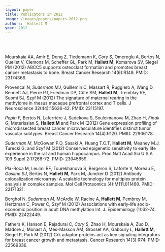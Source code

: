```yaml
---
layout: paper
title: Publicatons in 2012
image: /images/papers/papers-2012.png
authors:  Hallett M  
year: 2012
---
```



<br> <br>


Mourskaia AA, Amir E, Dong Z, Tiedemann K, <em>Cory S</em>, Omeroglu A, Bertos N, Ouellet V, Clemons M, Scheffer GL, Park M, <strong>Hallett M</strong>, Komarova SV, Siegel PM (2012) ABCC5 supports osteoclast formation and promotes breast cancer metastasis to bone. Breast Cancer Research 14(6):R149. PMID: 23174366. 


Provençal N, <em>Suderman MJ</em>, Guillemin C, Massart R, Ruggiero A, Wang D, Bennett AJ, Pierre PJ, Friedman DP, Côté SM, <strong>Hallett M</strong>, Tremblay RE, Suomi SJ, Szyf M (2012) The signature of maternal rearing in the methylome in rhesus macaque prefrontal cortex and T cells. J Neuroscience 32(44):15626-42. PMID: 23115197. 


<em>Pepin F,</em> Bertos N, Laferrière J, Sadekova S, Souleimanova M, Zhao H, <em>Finak G</em>, Meterissian S, <strong>Hallett M</strong> and Park M (2012) Gene expression profiling of microdissected breast cancer microvasculature identifies distinct tumor vascular subtypes. Breast Cancer Research 14(4):R120. PMID: 22906178. 


<em>Suderman M</em>, McGowan P.O, Sasaki A, Huang T.C.T, <strong>Hallett M</strong>, Meaney M.J, Turecki G. and Szyf M (2012) Conserved epigenetic sensitivity to early life experience in the rat and human hippocampus. Proc Natl Acad Sci U S A 109 Suppl 2:17266-72. PMID: 23045659. 


Pla-Roca M, Leulmi RF, Tourekhanova S, Bergeron S, Laforte V, Moreau E, <em>Gosline SJ</em>, Bertos N, <strong>Hallett M</strong>, Park M, Juncker D (2012) Antibody colocalization microarray: A scalable technology for multiplex protein analysis in complex samples. Mol Cell Proteomics (4):M111.011460. PMID: 22171321. 


Borghol N, <em>Suderman M</em>, McArdle W, Racine A, <strong>Hallett M</strong>, Pembrey M, Hertzman C, Power C, Szyf M (2012) Associations with early-life socio-economic position in adult DNA methylation Int. J. Epidemiology (1):62-74. PMID: 22422449. 


Fathers K, Hanson E, Rajadurai C, <em>Cory S</em>, Zhao H, Mourskaia A, Zuo D, Madore J, Monast A, Mes-Masson AM, Grosset AA, Gaboury L, <strong>Hallett M</strong>, Siegel P, Park M (2012) Crk adaptor proteins act as key signaling integrators for breast cancer growth and metastasis. Cancer Research 14(3):R74. PMID: 22569336. 

